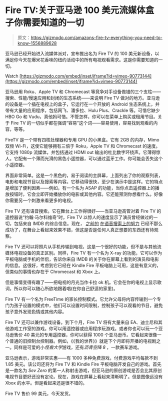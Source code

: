 # Fire TV:关于亚马逊 100 美元流媒体盒子你需要知道的一切

> 原文：<https://gizmodo.com/amazons-fire-tv-everything-you-need-to-know-1556889628>

亚马逊已经开始进入流媒体派对，宣布推出名为 Fire TV 的 100 美元新设备，以满足你今天在爆米花香味的纽约活动中的所有电视观看需求。这是你需要知道的一切。

Watch [https://gizmodo.com/embed/inset/iframe?id=vimeo-90773144](https://gizmodo.com/embed/inset/iframe?id=vimeo-90773144) 

亚马逊用 Roku、Apple TV 和 Chromecast 等竞争对手设备做错的三个支柱——搜索、性能/慢速应用和封闭的生态系统——来说明 Fire TV 做对的地方。亚马逊的设备是一个插在电视上的盒子，它运行在一个开放的 Android 生态系统上，并带有大量的应用程序，包括网飞、潘多拉、Hulu Plus、Crackle 等。可惜它缺少 HBO Go 和 Vudu，真他妈可惜。不管怎样，你可以在菜单上购买或租用节目。关于 Fire TV 的一切似乎都在强调“容易”这个词——容易使用，容易找到观看的内容，等等。

FireTV 是一个带有四核处理器和专用 GPU 的小黑盒。它有 2GB 的内存，Mimo 双频 Wi-Fi，这使它能够拥有三倍于 Roku，Apple TV 和 Chromecast 的速度。它支持 1080p 流媒体，并包括通过 HDMI out 输出的杜比数字环绕声。它薄得惊人。它配有一个薄而光滑的黑色小遥控器，可以通过蓝牙工作。你可能会丢失这个小遥控器。

界面非常简单。这是一个黑色的，易于阅读的主屏幕，上面列出了你的观察列表，电影和电视节目以及搜索等内容。它移动得很快，至少在演示中是这样。它的特点是增加了便利因素——例如，有一个名为 ASAP 的功能，当你点击遥控器上的播放按钮时，它会立即开始播放你的电影或其他内容。它还能预测你想看什么。好像你需要另一个刺激来看更多的电视。

Fire TV 还有语音搜索。它在舞台上工作得很好——当亚马逊高管对着 Fire TV 的遥控器说“约翰·马尔科维奇”时，Fire TV 以惊人的速度显示了演员曾经做过的一切，包括来自 IMDB 的综合信息。现在， [之前的](https://gizmodo.com/samsungs-best-new-tvs-beat-apple-to-the-voice-and-face-5873806) [在语音搜索上的努力](http://gizmodo.com/google-just-beat-siri-to-tv-voice-search-5960455) 已经不那么成功了，在舞台上看起来效果不错，但这是否是任何人真正想要的东西还有待观察。

Fire TV 还可以将照片从手机传输到电视，这是一个很好的功能，但不是与其他流媒体电视设备的真正区别。同样，Fire TV 有一个名为 X-ray 的功能，它可以作为平板电脑或手机的伴侣，告诉你来自 IMDB 的关于你在屏幕上看到的演员和电影的信息。这很好，考虑到它已经在 Kindle Fire 平板电脑上可用，这是有意义的，但类似的事情也存在于 Chromecast 和 Xbox 上。

但是事情变得有趣了——把电视的月光当作卡拉 ok 机。它会在你的电视上显示歌词，所以你可以随心所欲地跟着唱(在你自己舒适的家里)。

Fire TV 有一个名为 FreeTime 的家长控制模式。它允许父母将内容传输到一个专门为孩子设置的模式中，他们可以设置时间限制，控制孩子可以观看的节目，避免孩子意外发现色情或其他内容。

Fire TV 还可以兼作游戏设备。到下个月，Fire TV 将有大量来自 EA、迪士尼和其他游戏工作室的游戏。你可以用遥控器或应用程序玩游戏。或者你也可以玩一个亚马逊售价 40 美元的专用遥控器，你可以获得 1000 个亚马逊币。它看起来很像一个普通的旧控制台控制器。例如，《《我的世界》》就是下个月即将开播的电视剧之一。同样是可爱的小*怪兽大学*游戏，还有*沥青空降 8* ，一款赛车游戏。

亚马逊表示，游戏非常实惠——有 1000 多种免费游戏，付费游戏平均每款不到 1.85 美元。该公司还将为 Fire TV 和 Kindle Fire 平板电脑开发自己的游戏。首先是一款名为 *Sev Zero* 的第一人称射击游戏，但亚马逊的原创游戏是否会比其原创电视节目更好还没有定论。现在，游戏在屏幕上看起来清晰明了。但是图像远没有 Xbox 的水平。但是看起来还是很不错的。

Fire TV 售价 99 美元，今天发货。